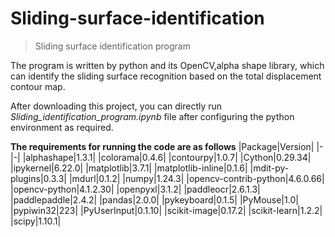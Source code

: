 # Sliding-surface-identification
> Sliding surface identification program

The program is written by python and its OpenCV,alpha shape library, which can identify the sliding surface recognition based on the total displacement contour map.

After downloading this project, you can directly run *Sliding_identification_program.ipynb* file after configuring the python environment as required.

**The requirements for running the code are as follows**
|Package|Version|
|-|-|
|alphashape|1.3.1|
|colorama|0.4.6|
|contourpy|1.0.7|
|Cython|0.29.34|
|ipykernel|6.22.0|
|matplotlib|3.7.1|
|matplotlib-inline|0.1.6|
|mdit-py-plugins|0.3.3|
|mdurl|0.1.2|
|numpy|1.24.3|
|opencv-contrib-python|4.6.0.66|
|opencv-python|4.1.2.30|
|openpyxl|3.1.2|
|paddleocr|2.6.1.3|
|paddlepaddle|2.4.2|
|pandas|2.0.0|
|pykeyboard|0.1.5|
|PyMouse|1.0|
|pypiwin32|223|
|PyUserInput|0.1.10|
|scikit-image|0.17.2|
|scikit-learn|1.2.2|
|scipy|1.10.1|
